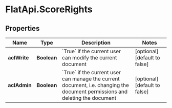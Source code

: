 # FlatApi.ScoreRights

## Properties
Name | Type | Description | Notes
------------ | ------------- | ------------- | -------------
**aclWrite** | **Boolean** | &#x60;True&#x60; if the current user can modify the current document  | [optional] [default to false]
**aclAdmin** | **Boolean** | &#x60;True&#x60; if the current user can manage the current document, i.e. changing the document permissions and deleting the document  | [optional] [default to false]


